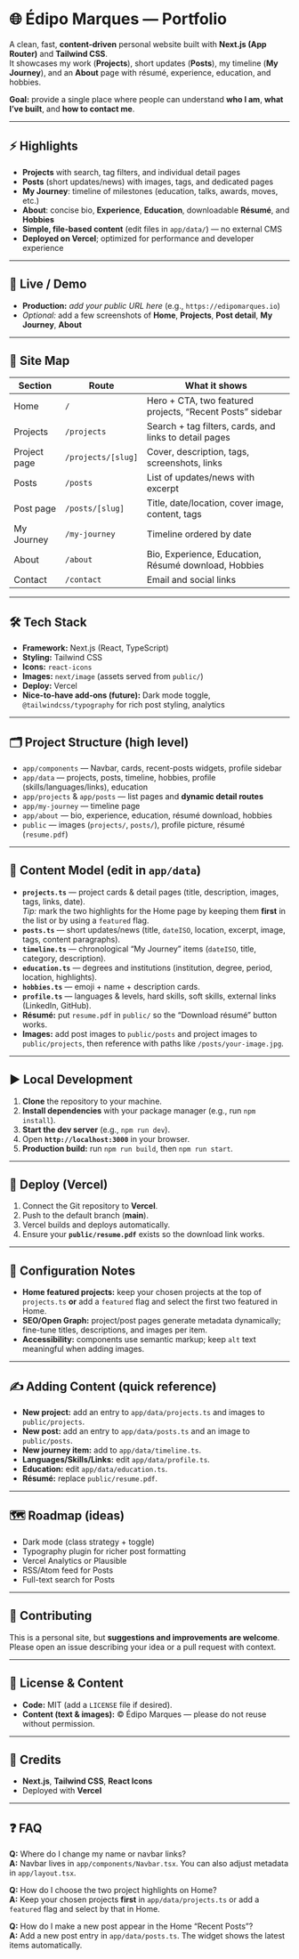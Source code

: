 # 🌐 Édipo Marques — Portfolio

A clean, fast, **content-driven** personal website built with **Next.js (App Router)** and **Tailwind CSS**.  
It showcases my work (**Projects**), short updates (**Posts**), my timeline (**My Journey**), and an **About** page with résumé, experience, education, and hobbies.

**Goal:** provide a single place where people can understand **who I am**, **what I’ve built**, and **how to contact me**.

---

## ⚡ Highlights

- **Projects** with search, tag filters, and individual detail pages
- **Posts** (short updates/news) with images, tags, and dedicated pages
- **My Journey**: timeline of milestones (education, talks, awards, moves, etc.)
- **About**: concise bio, **Experience**, **Education**, downloadable **Résumé**, and **Hobbies**
- **Simple, file-based content** (edit files in `app/data/`) — no external CMS
- **Deployed on Vercel**; optimized for performance and developer experience

---

## 🔗 Live / Demo

- **Production:** _add your public URL here_ (e.g., `https://edipomarques.io`)
- _Optional:_ add a few screenshots of **Home**, **Projects**, **Post detail**, **My Journey**, **About**

---

## 🧭 Site Map

| Section      | Route             | What it shows                                                             |
|--------------|-------------------|---------------------------------------------------------------------------|
| Home         | `/`               | Hero + CTA, two featured projects, “Recent Posts” sidebar                |
| Projects     | `/projects`       | Search + tag filters, cards, and links to detail pages                    |
| Project page | `/projects/[slug]`| Cover, description, tags, screenshots, links                              |
| Posts        | `/posts`          | List of updates/news with excerpt                                         |
| Post page    | `/posts/[slug]`   | Title, date/location, cover image, content, tags                          |
| My Journey   | `/my-journey`     | Timeline ordered by date                                                  |
| About        | `/about`          | Bio, Experience, Education, Résumé download, Hobbies                      |
| Contact      | `/contact`        | Email and social links                                                    |

---

## 🛠 Tech Stack

- **Framework:** Next.js (React, TypeScript)  
- **Styling:** Tailwind CSS  
- **Icons:** `react-icons`  
- **Images:** `next/image` (assets served from `public/`)  
- **Deploy:** Vercel  
- **Nice-to-have add-ons (future):** Dark mode toggle, `@tailwindcss/typography` for rich post styling, analytics

---

## 🗂 Project Structure (high level)

- `app/components` — Navbar, cards, recent-posts widgets, profile sidebar  
- `app/data` — projects, posts, timeline, hobbies, profile (skills/languages/links), education  
- `app/projects` & `app/posts` — list pages and **dynamic detail routes**  
- `app/my-journey` — timeline page  
- `app/about` — bio, experience, education, résumé download, hobbies  
- `public` — images (`projects/`, `posts/`), profile picture, résumé (`resume.pdf`)

---

## 🧩 Content Model (edit in `app/data`)

- **`projects.ts`** — project cards & detail pages (title, description, images, tags, links, date).  
  _Tip:_ mark the two highlights for the Home page by keeping them **first** in the list or by using a `featured` flag.
- **`posts.ts`** — short updates/news (title, `dateISO`, location, excerpt, image, tags, content paragraphs).
- **`timeline.ts`** — chronological “My Journey” items (`dateISO`, title, category, description).
- **`education.ts`** — degrees and institutions (institution, degree, period, location, highlights).
- **`hobbies.ts`** — emoji + name + description cards.
- **`profile.ts`** — languages & levels, hard skills, soft skills, external links (LinkedIn, GitHub).
- **Résumé:** put `resume.pdf` in `public/` so the “Download résumé” button works.
- **Images:** add post images to `public/posts` and project images to `public/projects`, then reference with paths like `/posts/your-image.jpg`.

---

## ▶️ Local Development

1. **Clone** the repository to your machine.  
2. **Install dependencies** with your package manager (e.g., run `npm install`).  
3. **Start the dev server** (e.g., `npm run dev`).  
4. Open **`http://localhost:3000`** in your browser.  
5. **Production build:** run `npm run build`, then `npm run start`.

---

## 🚀 Deploy (Vercel)

1. Connect the Git repository to **Vercel**.  
2. Push to the default branch (**main**).  
3. Vercel builds and deploys automatically.  
4. Ensure your **`public/resume.pdf`** exists so the download link works.

---

## 🔧 Configuration Notes

- **Home featured projects:** keep your chosen projects at the top of `projects.ts` **or** add a `featured` flag and select the first two featured in Home.
- **SEO/Open Graph:** project/post pages generate metadata dynamically; fine-tune titles, descriptions, and images per item.
- **Accessibility:** components use semantic markup; keep `alt` text meaningful when adding images.

---

## ✍️ Adding Content (quick reference)

- **New project:** add an entry to `app/data/projects.ts` and images to `public/projects`.  
- **New post:** add an entry to `app/data/posts.ts` and an image to `public/posts`.  
- **New journey item:** add to `app/data/timeline.ts`.  
- **Languages/Skills/Links:** edit `app/data/profile.ts`.  
- **Education:** edit `app/data/education.ts`.  
- **Résumé:** replace `public/resume.pdf`.

---

## 🗺 Roadmap (ideas)

- Dark mode (class strategy + toggle)  
- Typography plugin for richer post formatting  
- Vercel Analytics or Plausible  
- RSS/Atom feed for Posts  
- Full-text search for Posts

---

## 🤝 Contributing

This is a personal site, but **suggestions and improvements are welcome**.  
Please open an issue describing your idea or a pull request with context.

---

## 📄 License & Content

- **Code:** MIT (add a `LICENSE` file if desired).  
- **Content (text & images):** © Édipo Marques — please do not reuse without permission.

---

## 🙌 Credits

- **Next.js**, **Tailwind CSS**, **React Icons**  
- Deployed with **Vercel**

---

## ❓ FAQ

**Q:** Where do I change my name or navbar links?  
**A:** Navbar lives in `app/components/Navbar.tsx`. You can also adjust metadata in `app/layout.tsx`.

**Q:** How do I choose the two project highlights on Home?  
**A:** Keep your chosen projects **first** in `app/data/projects.ts` or add a `featured` flag and select by that in Home.

**Q:** How do I make a new post appear in the Home “Recent Posts”?  
**A:** Add a new post entry in `app/data/posts.ts`. The widget shows the latest items automatically.
